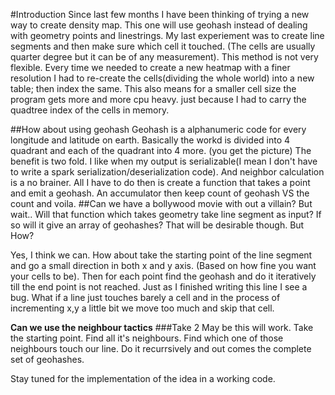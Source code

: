 #Introduction
Since last few months I have been thinking of trying a new way to create density map. This one will use geohash instead of dealing with geometry points and linestrings. My last experiement was to create line segments and then make sure which cell it touched. (The cells are usually quarter degree but it can be of any measurement).
    This method is not very flexible. Every time we needed to create a new heatmap with a finer resolution I had to re-create the cells(dividing the whole world) into a new table; then index the same. This also means for a smaller cell size the program gets more and more cpu heavy. just because I had to carry the quadtree index of the cells in memory.

##How about using geohash
Geohash is a alphanumeric code for every longitude and latitude on earth. Basically the workd is divided into 4 quadrant and each of the quadrant into 4 more. (you get the picture)
The benefit is two fold. I like when my output is serializable(I mean I don't have to write a spark serialization/deserialization code). And neighbor calculation is a no brainer. All I have to do then is create a function that takes a point and emit a geohash. An accumulator then keep count of geohash VS the count and voila. 
##Can we have a bollywood movie with out a villain?
But wait.. Will that function which takes geometry take line segment as input? If so will it give an array of geohashes? That will be desirable though. But How?

Yes, I think we can. How about take the starting point of the line segment and go a small direction in both x and y axis. (Based on how fine you want your cells to be). Then for each point find the geohash and do it iteratively till the end point is not reached. Just as I finished writing this line I see a bug. What if a line just touches barely a cell and in the process of incrementing x,y a little bit we move too much and skip that cell.

**Can we use the neighbour tactics**
###Take 2
May be this will work. Take the starting point. Find all it's neighbours. Find which one of those neighbours touch our line. Do it recurrsively and out comes the complete set of geohashes.

Stay tuned for the implementation of the idea in a working code.

